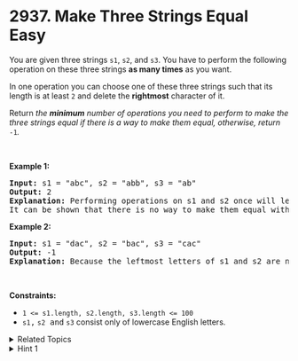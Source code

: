 
# 2937. Make Three Strings Equal<br> Easy

<p>You are given three strings <code>s1</code>, <code>s2</code>, and <code>s3</code>. You have to perform the following operation on these three strings <strong>as many times</strong> as you want<!-- notionvc: b5178de7-3318-4129-b7d9-726b47e90621 -->.</p>

<p>In one operation you can choose one of these three strings such that its length is at least <code>2</code><!-- notionvc: 3342ac46-33c8-4010-aacd-e58678ce31ef --> and delete the <strong>rightmost</strong> character of it.</p>

<p>Return <em>the <strong>minimum</strong> number of operations you need to perform to make the three strings equal if there is a way to make them equal, otherwise, return </em><code>-1</code><em>.</em></p>

<p>&nbsp;</p>
<p><strong class="example">Example 1:</strong></p>

<pre>
<strong>Input:</strong> s1 = &quot;abc&quot;, s2 = &quot;abb&quot;, s3 = &quot;ab&quot;
<strong>Output:</strong> 2
<strong>Explanation:</strong> Performing operations on s1 and s2 once will lead to three equal strings.
It can be shown that there is no way to make them equal with less than two operations.</pre>

<p><strong class="example">Example 2:</strong></p>

<pre>
<strong>Input:</strong> s1 = &quot;dac&quot;, s2 = &quot;bac&quot;, s3 = &quot;cac&quot;
<strong>Output:</strong> -1
<strong>Explanation:</strong> Because the leftmost letters<!-- notionvc: 47239f7c-eec1-49f8-af79-c206ec88cb07 --> of s1 and s2 are not equal, they could not be equal after any number of operations. So the answer is -1.
</pre>

<p>&nbsp;</p>
<p><strong>Constraints:</strong></p>

<ul>
	<li><code>1 &lt;= s1.length, s2.length, s3.length &lt;= 100</code></li>
	<li><font face="monospace"><code>s1</code>,</font> <code><font face="monospace">s2</font></code><font face="monospace"> and</font> <code><font face="monospace">s3</font></code> consist only of lowercase English letters.</li>
</ul>


<details>

<summary> Related Topics </summary>

-	`String`

</details>


<details>
<summary> Hint 1 </summary>
Calculate the length of the longest common prefix of the <code>3</code> strings.
</details>